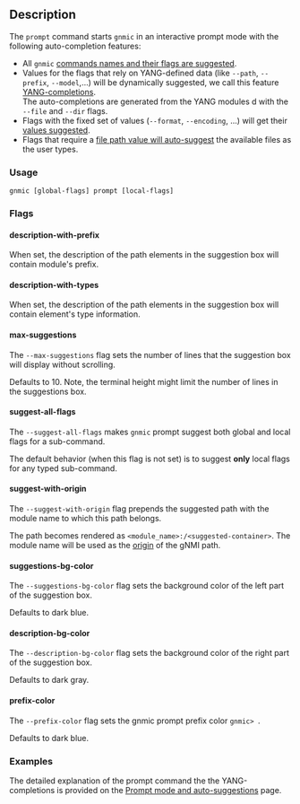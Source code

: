## Description
The `prompt` command starts `gnmic` in an interactive prompt mode with the following auto-completion features:

* All `gnmic` [commands names and their flags are suggested](../user_guide/prompt_suggestions.md#commands-and-flags-suggestions).
* Values for the flags that rely on YANG-defined data (like `--path`, `--prefix`, `--model`,...) will be dynamically suggested, we call this feature [YANG-completions](../user_guide/prompt_suggestions.md#yang-completions).  
The auto-completions are generated from the YANG modules d with the `--file` and `--dir` flags.
* Flags with the fixed set of values (`--format`, `--encoding`, ...) will get their [values suggested](../user_guide/prompt_suggestions.md#enumeration-suggestions).
* Flags that require a [file path value will auto-suggest](../user_guide/prompt_suggestions.md#file-path-completions) the available files as the user types.


### Usage

`gnmic [global-flags] prompt [local-flags]`

### Flags

#### description-with-prefix
When set, the description of the path elements in the suggestion box will contain module's prefix.

#### description-with-types
When set, the description of the path elements in the suggestion box will contain element's type information.

#### max-suggestions
The `--max-suggestions` flag sets the number of lines that the suggestion box will display without scrolling.

Defaults to 10. Note, the terminal height might limit the number of lines in the suggestions box. 

#### suggest-all-flags
The `--suggest-all-flags` makes `gnmic` prompt suggest both global and local flags for a sub-command.

The default behavior (when this flag is not set) is to suggest __only__ local flags for any typed sub-command.

#### suggest-with-origin
The `--suggest-with-origin` flag prepends the suggested path with the module name to which this path belongs.

The path becomes rendered as `<module_name>:/<suggested-container>`. The module name will be used as the [origin](https://github.com/openconfig/reference/blob/master/rpc/gnmi/gnmi-specification.md#222-paths) of the gNMI path.

#### suggestions-bg-color
The `--suggestions-bg-color` flag sets the background color of the left part of the suggestion box.

Defaults to dark blue.

#### description-bg-color
The `--description-bg-color` flag sets the background color of the right part of the suggestion box.

Defaults to dark gray.

#### prefix-color
The `--prefix-color` flag sets the gnmic prompt prefix color `gnmic> `.

Defaults to dark blue.

### Examples
The detailed explanation of the prompt command the the YANG-completions is provided on the [Prompt mode and auto-suggestions](../user_guide/prompt_suggestions.md) page.
